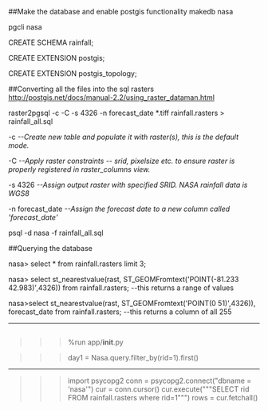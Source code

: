 
##Make the database and enable postgis functionality
makedb nasa

pgcli nasa

CREATE SCHEMA rainfall;

CREATE EXTENSION postgis;

CREATE EXTENSION postgis_topology;

##Converting all the files into the sql rasters
http://postgis.net/docs/manual-2.2/using_raster_dataman.html

raster2pgsql -c -C -s 4326 -n forecast_date *.tiff rainfall.rasters > rainfall_all.sql

-c                  *--Create new table and populate it with raster(s), this is the default mode.*

-C                  *--Apply raster constraints -- srid, pixelsize etc. to ensure raster is properly registered in raster_columns view.*

-s 4326             *--Assign output raster with specified SRID. NASA rainfall data is WGS8*

-n forecast_date    *--Assign the forecast date to a new column called 'forecast_date'*

psql -d nasa -f rainfall_all.sql

##Querying the database

nasa> select * from rainfall.rasters limit 3;

nasa> select st_nearestvalue(rast, ST_GEOMFromtext('POINT(-81.233 42.983)',4326)) from rainfall.rasters;
--this returns a range of values

nasa>select st_nearestvalue(rast, ST_GEOMFromtext('POINT(0 51)',4326)), forecast_date from rainfall.rasters;
--this returns a column of all 255


--------------------------------------------

##

>>>%run app/__init__.py

>>>day1 = Nasa.query.filter_by(rid=1).first()

>>>

--------------------------------------------

>>> import psycopg2
>>> conn = psycopg2.connect("dbname = 'nasa'")
>>> cur = conn.cursor()
>>> cur.execute("""SELECT rid FROM rainfall.rasters where rid=1""")
>>> rows = cur.fetchall()


